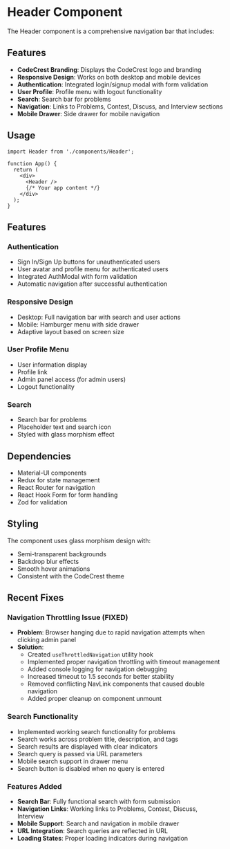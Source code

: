 # Header Component

The Header component is a comprehensive navigation bar that includes:

## Features

- **CodeCrest Branding**: Displays the CodeCrest logo and branding
- **Responsive Design**: Works on both desktop and mobile devices
- **Authentication**: Integrated login/signup modal with form validation
- **User Profile**: Profile menu with logout functionality
- **Search**: Search bar for problems
- **Navigation**: Links to Problems, Contest, Discuss, and Interview sections
- **Mobile Drawer**: Side drawer for mobile navigation

## Usage

```tsx
import Header from './components/Header';

function App() {
  return (
    <div>
      <Header />
      {/* Your app content */}
    </div>
  );
}
```

## Features

### Authentication
- Sign In/Sign Up buttons for unauthenticated users
- User avatar and profile menu for authenticated users
- Integrated AuthModal with form validation
- Automatic navigation after successful authentication

### Responsive Design
- Desktop: Full navigation bar with search and user actions
- Mobile: Hamburger menu with side drawer
- Adaptive layout based on screen size

### User Profile Menu
- User information display
- Profile link
- Admin panel access (for admin users)
- Logout functionality

### Search
- Search bar for problems
- Placeholder text and search icon
- Styled with glass morphism effect

## Dependencies

- Material-UI components
- Redux for state management
- React Router for navigation
- React Hook Form for form handling
- Zod for validation

## Styling

The component uses glass morphism design with:
- Semi-transparent backgrounds
- Backdrop blur effects
- Smooth hover animations
- Consistent with the CodeCrest theme

## Recent Fixes

### Navigation Throttling Issue (FIXED)
- **Problem**: Browser hanging due to rapid navigation attempts when clicking admin panel
- **Solution**: 
  - Created `useThrottledNavigation` utility hook
  - Implemented proper navigation throttling with timeout management
  - Added console logging for navigation debugging
  - Increased timeout to 1.5 seconds for better stability
  - Removed conflicting NavLink components that caused double navigation
  - Added proper cleanup on component unmount

### Search Functionality
- Implemented working search functionality for problems
- Search works across problem title, description, and tags
- Search results are displayed with clear indicators
- Search query is passed via URL parameters
- Mobile search support in drawer menu
- Search button is disabled when no query is entered

### Features Added
- **Search Bar**: Fully functional search with form submission
- **Navigation Links**: Working links to Problems, Contest, Discuss, Interview
- **Mobile Support**: Search and navigation in mobile drawer
- **URL Integration**: Search queries are reflected in URL
- **Loading States**: Proper loading indicators during navigation
